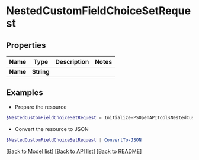 # NestedCustomFieldChoiceSetRequest
## Properties

Name | Type | Description | Notes
------------ | ------------- | ------------- | -------------
**Name** | **String** |  | 

## Examples

- Prepare the resource
```powershell
$NestedCustomFieldChoiceSetRequest = Initialize-PSOpenAPIToolsNestedCustomFieldChoiceSetRequest  -Name null
```

- Convert the resource to JSON
```powershell
$NestedCustomFieldChoiceSetRequest | ConvertTo-JSON
```

[[Back to Model list]](../README.md#documentation-for-models) [[Back to API list]](../README.md#documentation-for-api-endpoints) [[Back to README]](../README.md)


